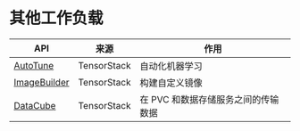 # 其他工作负载

| API                               | 来源        | 作用                                |
| --------------------------------- | ----------- | ----------------------------------- |
| [AutoTune](./autotune/index.md)   | TensorStack | 自动化机器学习                      |
| [ImageBuilder](./imagebuilder.md) | TensorStack | 构建自定义镜像                      |
| [DataCube](./datacube.md)         | TensorStack | 在 PVC 和数据存储服务之间的传输数据 |

